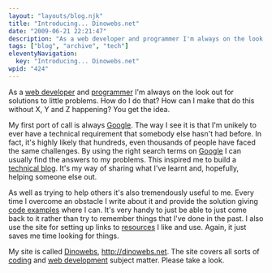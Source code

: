 ```yaml
---
layout: "layouts/blog.njk"
title: "Introducing... Dinowebs.net"
date: "2009-06-21 22:21:47"
description: "As a web developer and programmer I'm always on the look out for solutions to little problems"
tags: ["blog", "archive", "tech"]
eleventyNavigation:
  key: "Introducing... Dinowebs.net"
wpid: "424"
---
```


As a <a title="web developer" href="http://www.chris-smith-web.com" target="_self">web developer</a> and <a title="programmer" href="http://www.chris-smith-web.com" target="_self">programmer</a> I'm always on the look out for solutions to little problems. How do I do that? How can I make that do this without X, Y and Z happening? You get the idea.

My first port of call is always <a title="Google" href="http://www.google.co.uk" target="_blank">Google</a>. The way I see it is that I'm unikely to ever have a technical requirement that somebody else hasn't had before. In fact, it's highly likely that hundreds, even thousands of people have faced the same challenges. By using the right search terms on <a title="Google" href="http://www.google.co.uk" target="_blank">Google</a> I can usually find the answers to my problems. This inspired me to build a <a title="technical blog" href="http://dinowebs.net" target="_self">technical blog</a>. It's my way of sharing what I've learnt and, hopefully, helping someone else out.

As well as trying to help others it's also tremendously useful to me. Every time I overcome an obstacle I write about it and provide the solution giving <a title="code examples" href="http://dinowebs.net" target="_self">code examples</a> where I can. It's very handy to just be able to just come back to it rather than try to remember things that I've done in the past. I also use the site for setting up links to <a title="web development resources" href="http://dinowebs.net" target="_self">resources</a> I like and use. Again, it just saves me time looking for things.

My site is called <a title="Dinowebs" href="http://dinowebs.net" target="_self">Dinowebs</a>, <a title="Dinowebs" href="http://dinowebs.net">http://dinowebs.net</a>. The site covers all sorts of <a title="coding" href="http://dinowebs.net" target="_self">coding</a> and <a title="web development" href="http://dinowebs.net" target="_self">web development</a> subject matter. Please take a look.
